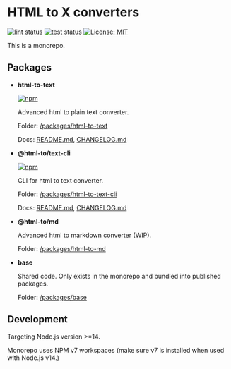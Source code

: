 # HTML to X converters

[![lint status](https://github.com/html-to-text/node-html-to-text/workflows/lint/badge.svg)](https://github.com/html-to-text/node-html-to-text/actions/workflows/lint.yml)
[![test status](https://github.com/html-to-text/node-html-to-text/workflows/test/badge.svg)](https://github.com/html-to-text/node-html-to-text/actions/workflows/test.yml)
[![License: MIT](https://img.shields.io/badge/license-MIT-green.svg)](https://github.com/html-to-text/node-html-to-text/blob/master/LICENSE-MIT)

This is a monorepo.

## Packages

- **html-to-text <!--(@html-to/text)-->**

    [![npm](https://img.shields.io/npm/v/html-to-text?logo=npm)](https://www.npmjs.com/package/html-to-text)

    Advanced html to plain text converter.

    Folder: [/packages/html-to-text](/packages/html-to-text)

    Docs: [README.md](/packages/html-to-text/README.md), [CHANGELOG.md](/packages/html-to-text/CHANGELOG.md)

- **@html-to/text-cli**

    [![npm](https://img.shields.io/npm/v/@html-to/text-cli?logo=npm)](https://www.npmjs.com/package/@html-to/text-cli)

    CLI for html to text converter.

    Folder: [/packages/html-to-text-cli](/packages/html-to-text-cli)

    Docs: [README.md](/packages/html-to-text-cli/README.md), [CHANGELOG.md](/packages/html-to-text-cli/CHANGELOG.md)

- **@html-to/md**

    Advanced html to markdown converter (WIP).

    Folder: [/packages/html-to-md](/packages/html-to-md)

    <!-- Docs: [README.md](/packages/html-to-md/README.md), [CHANGELOG.md](/packages/html-to-md/CHANGELOG.md) -->

- **base**

    Shared code. Only exists in the monorepo and bundled into published packages.

    Folder: [/packages/base](/packages/base)

## Development

Targeting Node.js version >=14.

Monorepo uses NPM v7 workspaces (make sure v7 is installed when used with Node.js v14.)
